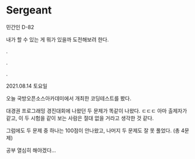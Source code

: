 # Sergeant

민간인 D-82

내가 할 수 있는 게 뭐가 있을까 도전해보려 한다.

.

.

.

2021.08.14 토요일


오늘 국방오픈소스아카데미에서 개최한 코딩테스트를 봤다.

대경권 프로그래밍 경진대회에 나왔던 두 문제가 똑같이 나왔다. ㄷㄷㄷ 아마 출제자가 같고, 이 두 시험을 같이 보는 사람은 절대 없을 거라고 생각한 것 같다.

그럼에도 두 문제 중 하나는 100점이 안나왔고, 나머지 두 문제도 잘 못 풀었다. (총 4문제)

공부 열심히 해야겠다...
